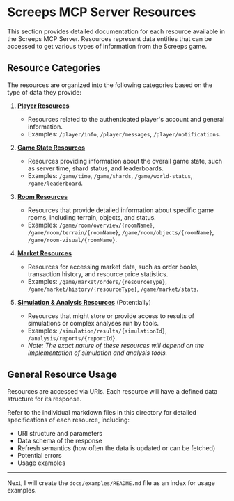 # Screeps MCP Server Resources

This section provides detailed documentation for each resource available in the Screeps MCP Server. Resources represent data entities that can be accessed to get various types of information from the Screeps game.

## Resource Categories

The resources are organized into the following categories based on the type of data they provide:

1.  **[Player Resources](./player.md)**
    *   Resources related to the authenticated player's account and general information.
    *   Examples: `/player/info`, `/player/messages`, `/player/notifications`.

2.  **[Game State Resources](./game.md)**
    *   Resources providing information about the overall game state, such as server time, shard status, and leaderboards.
    *   Examples: `/game/time`, `/game/shards`, `/game/world-status`, `/game/leaderboard`.

3.  **[Room Resources](./room.md)**
    *   Resources that provide detailed information about specific game rooms, including terrain, objects, and status.
    *   Examples: `/game/room/overview/{roomName}`, `/game/room/terrain/{roomName}`, `/game/room/objects/{roomName}`, `/game/room-visual/{roomName}`.

4.  **[Market Resources](./market.md)**
    *   Resources for accessing market data, such as order books, transaction history, and resource price statistics.
    *   Examples: `/game/market/orders/{resourceType}`, `/game/market/history/{resourceType}`, `/game/market/stats`.

5.  **[Simulation & Analysis Resources](./simulation.md)** (Potentially)
    *   Resources that might store or provide access to results of simulations or complex analyses run by tools.
    *   Examples: `/simulation/results/{simulationId}`, `/analysis/reports/{reportId}`.
    *   *Note: The exact nature of these resources will depend on the implementation of simulation and analysis tools.*

## General Resource Usage

Resources are accessed via URIs. Each resource will have a defined data structure for its response.

Refer to the individual markdown files in this directory for detailed specifications of each resource, including:
*   URI structure and parameters
*   Data schema of the response
*   Refresh semantics (how often the data is updated or can be fetched)
*   Potential errors
*   Usage examples

---

Next, I will create the `docs/examples/README.md` file as an index for usage examples.
